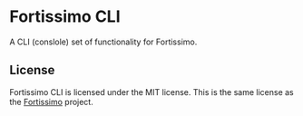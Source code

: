 # Fortissimo CLI
A CLI (conslole) set of functionality for Fortissimo.

## License
Fortissimo CLI is licensed under the MIT license. This is the same license as the [Fortissimo](https://github.com/technosophos/Fortissimo/tree/2.x) project.